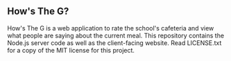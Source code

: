 How's The G?
------------
How's The G is a web application to rate the school's cafeteria and view what people are saying about the current meal.
This repository contains the Node.js server code as well as the client-facing website.
Read LICENSE.txt for a copy of the MIT license for this project.
